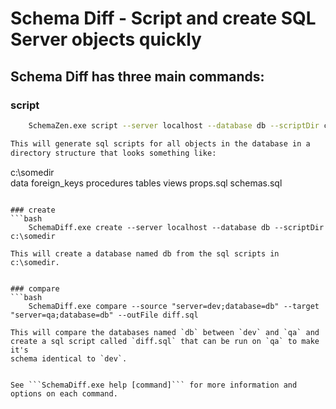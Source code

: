 # Schema Diff - Script and create SQL Server objects quickly

## Schema Diff has three main commands:

### script
```bash
    SchemaZen.exe script --server localhost --database db --scriptDir c:\somedir

This will generate sql scripts for all objects in the database in a
directory structure that looks something like:
```
c:\somedir\
	data
	foreign_keys
	procedures
	tables
	views
	props.sql
	schemas.sql
```

### create
```bash
    SchemaDiff.exe create --server localhost --database db --scriptDir c:\somedir

This will create a database named db from the sql scripts in c:\somedir.


### compare
```bash
	SchemaDiff.exe compare --source "server=dev;database=db" --target "server=qa;database=db" --outFile diff.sql

This will compare the databases named `db` between `dev` and `qa` and
create a sql script called `diff.sql` that can be run on `qa` to make it's
schema identical to `dev`.


See ```SchemaDiff.exe help [command]``` for more information and options on each command.
